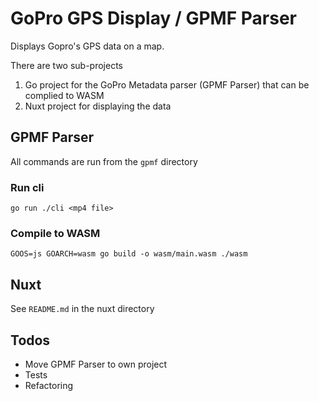 # GoPro GPS Display / GPMF Parser

Displays Gopro's GPS data on a map.

There are two sub-projects

1. Go project for the GoPro Metadata parser (GPMF Parser) that can be complied to WASM
2. Nuxt project for displaying the data

## GPMF Parser

All commands are run from the `gpmf` directory

### Run cli 
`go run ./cli <mp4 file>`

### Compile to WASM

`GOOS=js GOARCH=wasm go build -o wasm/main.wasm ./wasm`

## Nuxt

See `README.md` in the nuxt directory

## Todos

- Move GPMF Parser to own project
- Tests
- Refactoring